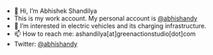 - 👋 Hi, I’m Abhishek Shandilya
- This is my work account. My personal account is [@abhishandy](https://github.com/abhishandy)
- 👀 I’m interested in electric vehicles and its charging infrastructure.
- 📫 How to reach me: ashandilya[at]greenactionstudio[dot]com
- Twitter: [@abhishandy](https://twitter.com/abhiShandy)
